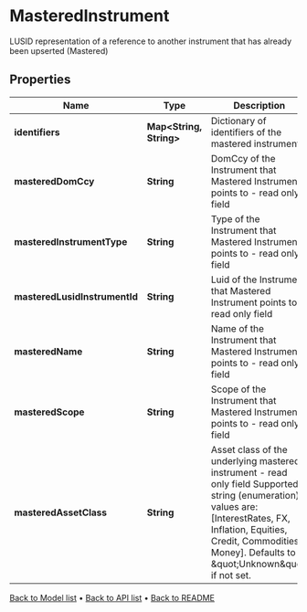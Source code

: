 

# MasteredInstrument

LUSID representation of a reference to another instrument that has already been upserted (Mastered)

## Properties

| Name | Type | Description | Notes |
|------------ | ------------- | ------------- | -------------|
|**identifiers** | **Map&lt;String, String&gt;** | Dictionary of identifiers of the mastered instrument |  |
|**masteredDomCcy** | **String** | DomCcy of the Instrument that Mastered Instrument points to - read only field |  [optional] [readonly] |
|**masteredInstrumentType** | **String** | Type of the Instrument that Mastered Instrument points to - read only field |  [optional] [readonly] |
|**masteredLusidInstrumentId** | **String** | Luid of the Instrument that Mastered Instrument points to - read only field |  [optional] [readonly] |
|**masteredName** | **String** | Name of the Instrument that Mastered Instrument points to - read only field |  [optional] [readonly] |
|**masteredScope** | **String** | Scope of the Instrument that Mastered Instrument points to - read only field |  [optional] [readonly] |
|**masteredAssetClass** | **String** | Asset class of the underlying mastered instrument - read only field    Supported string (enumeration) values are: [InterestRates, FX, Inflation, Equities, Credit, Commodities, Money].  Defaults to \&quot;Unknown\&quot; if not set. |  [optional] [readonly] |



[Back to Model list](../README.md#documentation-for-models) &#8226; [Back to API list](../README.md#documentation-for-api-endpoints) &#8226; [Back to README](../README.md)


